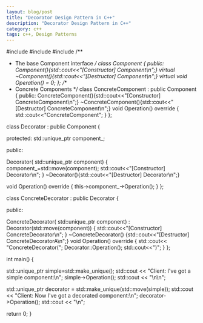 ```yaml
---
layout: blog/post
title: "Decorator Design Pattern in C++"
description: "Decorator Design Pattern in C++"
category: c++
tags: c++, Design Patterns
---
```


#include <iostream>
#include <string>
#include <memory>
/**
 * The base Component interface 
 */
class Component {
 public:
  Component(){std::cout<<"[Constructor] Component\n";}
  virtual ~Component(){std::cout<<"[Destructor] Component\n";}
  virtual void Operation() = 0;
};
/**
 * Concrete Components 
 */
class ConcreteComponent : public Component {
 public:
  ConcreteComponent(){std::cout<<"[Constructor] ConcreteComponent\n";}
  ~ConcreteComponent(){std::cout<<"[Destructor] ConcreteComponent\n";}
  void Operation() override {
    std::cout<<"ConcreteComponent";
  }
};

class Decorator : public Component {

 protected:
  std::unique_ptr<Component> component_;

 public:
  
  Decorator( std::unique_ptr<Component> component)  {
      component_=std::move(component);
      std::cout<<"[Constructor] Decorator\n";
  }
  ~Decorator(){std::cout<<"[Destructor] Decorator\n";}
  
 
  void Operation()  override {
    this->component_->Operation();
  }
};

class ConcreteDecorator : public Decorator {
  
 public:
  
  ConcreteDecorator( std::unique_ptr<Component> component) : Decorator(std::move(component)) {
      std::cout<<"[Constructor] ConcreteDecorator\n";
  }
  ~ConcreteDecorator() {std::cout<<"[Destructor] ConcreteDecoratorA\n";}
  void Operation()  override {
    std::cout<< "ConcreteDecorator("; Decorator::Operation(); std::cout<<")";
  }
};


int main() {
 
  std::unique_ptr<Component> simple=std::make_unique<ConcreteComponent>();
  std::cout << "Client: I've got a simple component:\n";
  simple->Operation();
  std::cout << "\n\n";

   std::unique_ptr<Component> decorator = std::make_unique<ConcreteDecorator>(std::move(simple));
   std::cout << "Client: Now I've got a decorated component:\n";
   decorator->Operation();
   std::cout << "\n";

   

  return 0;
}
